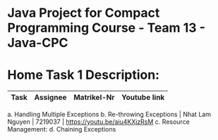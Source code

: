 # Java Project for Compact Programming Course - Team 13 - Java-CPC

# Home Task 1 Description:
| Task | Assignee | Matrikel-Nr | Youtube link |
| -------- | -------- | -------- | -------- |
a. Handling Multiple Exceptions
b. Re-throwing Exceptions | Nhat Lam Nguyen | 7219037 | https://youtu.be/aiu4KXjzRsM
c. Resource Management:
d. Chaining Exceptions
